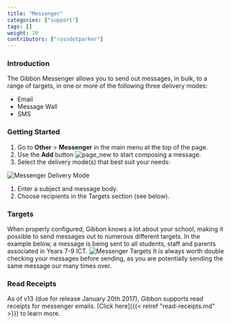 ```yaml
---
title: "Messenger"
categories: ["support"]
tags: []
weight: 20
contributors: ["rossdotparker"]
---
```


### Introduction

The Gibbon Messenger allows you to send out messages, in bulk, to a range of targets, in one or more of the following three delivery modes:

*   Email
*   Message Wall
*   SMS

### Getting Started

1.  Go to **Other** > **Messenger** in the main menu at the top of the page.
2.  Use the **Add** button ![page_new](https://gibbonedu.org/wp-content/uploads/2012/12/page_new.gif?classes=inline) to start composing a message.
3.  Select the delivery mode(s) that best suit your needs:

![Messenger Delivery Mode](https://gibbonedu.org/wp-content/uploads/2015/08/Messenger-Delivery-Mode-1024x229.png)

1.  Enter a subject and message body.
2.  Choose recipients in the Targets section (see below).

### Targets

When properly configured, Gibbon knows a lot about your school, making it possible to send messages out to numerous different targets. In the example below, a message is being sent to all students, staff and parents associated in Years 7-9 ICT. ![Messenger Targets](https://gibbonedu.org/wp-content/uploads/2015/08/Messenger-Targets-1024x944.png) It is always worth double checking your messages before sending, as you are potentially sending the same message our many times over.

### Read Receipts

As of v13 (due for release January 20th 2017), Gibbon supports read receipts for messenger emails. [Click here]({{< relref "read-receipts.md" >}}) to learn more.
